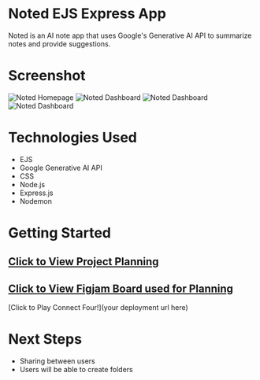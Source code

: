 # Noted EJS Express App

Noted is an AI note app that uses Google's Generative AI API to summarize notes and provide suggestions.

# Screenshot
![Noted Homepage](https://i.ibb.co/t81w4hb/Screenshot-2024-04-12-at-12-13-49-AM.png)
![Noted Dashboard](https://i.ibb.co/j4YLGzW/Screenshot-2024-04-12-at-12-15-54-AM.png)
![Noted Dashboard](https://i.ibb.co/njmj3pF/Screenshot-2024-04-12-at-12-29-35-AM.png)
![Noted Dashboard](https://i.ibb.co/VjpKJBH/Screenshot-2024-04-12-at-12-31-10-AM.png)




# Technologies Used

- EJS
- Google Generative AI API
- CSS
- Node.js
- Express.js
- Nodemon


# Getting Started

[Click to View Project Planning](https://trello.com/b/D22zX2uR/miguel-unit-2-project)
-
[Click to View Figjam Board used for Planning](https://www.figma.com/file/HGfcL9ILTyLgsM8Aa99Lg5/Miguel-Unit-2-Project-Trello-Board?type=whiteboard&node-id=0-1&t=DVDEHEKfXd1QUrUp-0)
-

[Click to Play Connect Four!](your deployment url here)

# Next Steps

- Sharing between users
- Users will be able to create folders
